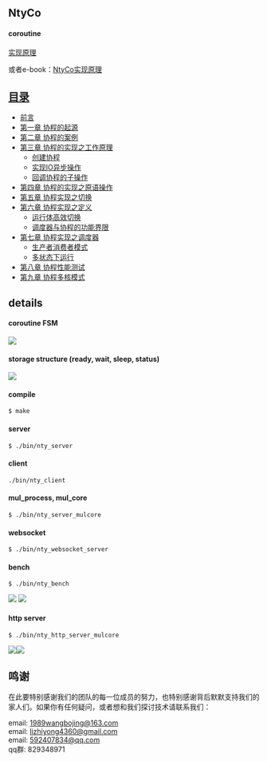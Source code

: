 ## NtyCo

#### coroutine
[实现原理](https://github.com/wangbojing/NtyCo/wiki/NtyCo%E7%9A%84%E5%AE%9E%E7%8E%B0)
  
或者e-book：[NtyCo实现原理](http://ntycobook.ntytcp.com/)

## [目录](http://ntycobook.ntytcp.com/index.html)
* [前言](http://ntycobook.ntytcp.com/charpter0/index.html)
* [第一章 协程的起源](http://ntycobook.ntytcp.com/chapter1/1_0.html)
* [第二章 协程的案例](http://ntycobook.ntytcp.com/chapter2/2_0.html)
* [第三章 协程的实现之工作原理](http://ntycobook.ntytcp.com/chapter3/3_0.html)
    * [创建协程](http://ntycobook.ntytcp.com/chapter3/3_0.html)
    * [实现IO异步操作](http://ntycobook.ntytcp.com/chapter3/3_0.html)
    * [回调协程的子操作](http://ntycobook.ntytcp.com/chapter3/3_0.html)
* [第四章 协程的实现之原语操作](http://ntycobook.ntytcp.com/chapter4/4_0.html)
* [第五章 协程实现之切换](http://ntycobook.ntytcp.com/chapter5/5_0.html)
* [第六章 协程实现之定义](http://ntycobook.ntytcp.com/chapter6/6_0.html)
    * [运行体高效切换](http://ntycobook.ntytcp.com/chapter6/6_0.html)
    * [调度器与协程的功能界限](http://ntycobook.ntytcp.com/chapter6/6_0.html)
* [第七章 协程实现之调度器](http://ntycobook.ntytcp.com/chapter7/7_0.html)
    * [生产者消费者模式](http://ntycobook.ntytcp.com/chapter7/7_0.html)
    * [多状态下运行](http://ntycobook.ntytcp.com/chapter7/7_0.html)
* [第八章 协程性能测试](http://ntycobook.ntytcp.com/chapter8/8_0.html)
* [第九章 协程多核模式](http://ntycobook.ntytcp.com/chapter9/9_0.html)

## details
#### coroutine FSM
![](http://bojing.wang/wp-content/uploads/2018/08/status_machine.png)

#### storage structure (ready, wait, sleep, status)
![](http://bojing.wang/wp-content/uploads/2018/08/6.1.png)


#### compile

```
$ make
```


#### server 
```
$ ./bin/nty_server
```
#### client
```
./bin/nty_client
```

#### mul_process, mul_core
```
$ ./bin/nty_server_mulcore
```
#### websocket
```
$ ./bin/nty_websocket_server
```

#### bench
```
$ ./bin/nty_bench
```
![](http://bojing.wang/wp-content/uploads/2018/08/nty_bench_ntyco.png)
![](http://bojing.wang/wp-content/uploads/2018/08/nty_bench_nginx.png)


#### http server
```
$ ./bin/nty_http_server_mulcore
```

![](http://bojing.wang/wp-content/uploads/2018/08/ntyco_ab.png)![](http://bojing.wang/wp-content/uploads/2018/08/nginx_ab.png)

##  鸣谢
在此要特别感谢我们的团队的每一位成员的努力，也特别感谢背后默默支持我们的家人们。如果你有任何疑问，或者想和我们探讨技术请联系我们：

email: 1989wangbojing@163.com  
email: lizhiyong4360@gmail.com  
email: 592407834@qq.com  
qq群: 829348971